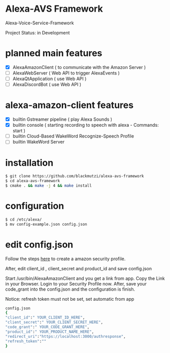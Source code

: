 # Alexa-AVS Framework
Alexa-Voice-Service-Framework

Project Status: in Development

# planned main features
- [x] AlexaAmazonClient ( to communicate with the Amazon Server )
- [ ] AlexaWebServer ( Web API to trigger AlexaEvents )
- [ ] AlexaQtApplication ( use Web API )
- [ ] AlexaDiscordBot ( use Web API )
# alexa-amazon-client features
- [x] builtin Gstreamer pipeline  ( play Alexa Sounds )
- [x] builtin console ( starting recording to speech with alexa - Commands: start )
- [ ] builtin Cloud-Based WakeWord Recognize-Speech Profile
- [ ] builtin WakeWord Server

# installation
```sh
$ git clone https://github.com/blackmutzi/alexa-avs-framework
$ cd alexa-avs-framework
$ cmake . && make -j 4 && make install
```
# configuration
```sh
$ cd /etc/alexa/
$ mv config-example.json config.json
```
# edit config.json
Follow the steps [here](https://github.com/alexa/alexa-avs-sample-app/wiki/Raspberry-Pi) to create a amazon security profile.

After, edit client_id , client_secret and product_id and save config.json

Start /usr/bin/AlexaAmazonClient and you get a link from app. Copy the Link in your Browser. Login to your Security Profile now.
After, save your code_grant into the config.json and the configuration is finish.

Notice: refresh token must not be set, set automatic from app
```sh
config.json
{
"client_id":" YOUR_CLIENT_ID_HERE",
"client_secret":" YOUR_CLIENT_SECRET_HERE",
"code_grant":" YOUR_CODE_GRANT_HERE",
"product_id":" YOUR_PRODUCT_NAME_HERE",
"redirect_uri":"https://localhost:3000/authresponse",
"refresh_token":""
}
```
